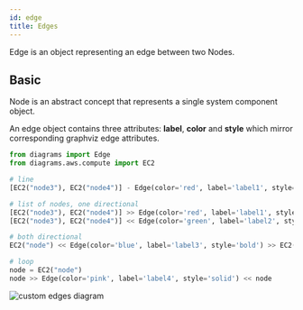 ```yaml
---
id: edge
title: Edges
---
```


Edge is an object representing an edge between two Nodes.

## Basic

Node is an abstract concept that represents a single system component object. 

An edge object contains three attributes: **label**, **color** and **style** which mirror corresponding graphviz edge attributes.

```python
from diagrams import Edge
from diagrams.aws.compute import EC2

# line
[EC2("node3"), EC2("node4")] - Edge(color='red', label='label1', style='dotted') - EC2("node")

# list of nodes, one directional
[EC2("node3"), EC2("node4")] >> Edge(color='red', label='label1', style='dotted') >> EC2("node")
[EC2("node3"), EC2("node4")] << Edge(color='green', label='label2', style='dashed') << EC2("node")

# both directional
EC2("node") << Edge(color='blue', label='label3', style='bold') >> EC2("node")

# loop
node = EC2("node")
node >> Edge(color='pink', label='label4', style='solid') << node
```

![custom edges diagram](/img/custom_edges_diagram.png)
